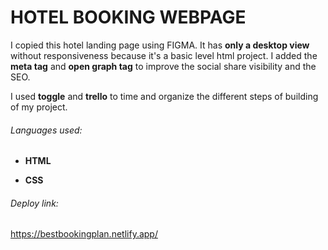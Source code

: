 # HOTEL BOOKING WEBPAGE

I copied this hotel landing page using FIGMA. It has **only a desktop view** without responsiveness because it's a basic level html project.
I added the **meta tag** and **open graph tag** to improve the social share visibility and the SEO.

I used **toggle** and **trello** to time and organize the different steps of building of my project.

###### Languages used:
- **HTML**

- **CSS**

###### Deploy link:
https://bestbookingplan.netlify.app/



